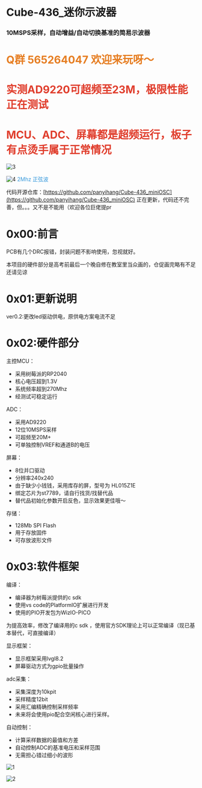  
#  Cube-436_迷你示波器

### 10MSPS采样，自动增益/自动切换基准的简易示波器

# <span class="colour" style="color: rgb(230, 126, 35);">Q群 565264047 欢迎来玩呀～</span>


# <span class="colour" style="color: rgb(224, 62, 45);">实测AD9220可超频至23M，极限性能正在测试</span>

# <span class="colour" style="color: rgb(224, 62, 45);">MCU、ADC、屏幕都是超频运行，板子有点烫手属于正常情况</span>

![3](//image.lceda.cn/pullimage/WB8XVdREomYZhtNl8M5JkbJpknsZ2PxkMuA4PWYB.jpeg)

![4](//image.lceda.cn/pullimage/h0vvsvYXFGvT1iCB2Wp3XbAAi31ILU1KrqI5NAv9.jpeg)
<span class="colour" style="color: rgb(53, 152, 219);">2Mhz 正弦波</span>

代码开源仓库：[https://github.com/panyihang/Cube-436_miniOSC](https://github.com/panyihang/Cube-436_miniOSC)
正在更新，代码还不完善，但。。。又不是不能用（欢迎各位巨佬提pr

# 0x00:前言

PCB有几个DRC报错，封装问题不影响使用，忽视就好。

本项目的硬件部分是高考前最后一个晚自修在教室里当众画的，仓促画完略有不足还请见谅

# 0x01:更新说明

ver0.2:更改led驱动供电，原供电方案电流不足

# 0x02:硬件部分

主控MCU：

* 采用树莓派的RP2040
* 核心电压超到1.3V
* 系统频率超到270Mhz
* 经测试可稳定运行

ADC：

* 采用AD9220
* 12位10MSPS采样
* 可超频至20M+
* 可单独控制VREF和通道B的电压

屏幕：

* 8位并口驱动
* 分辨率240x240
* 由于缺少小钱钱，采用库存的屏，型号为 HL015Z1E
* 绑定芯片为st7789，请自行找货/找替代品
* 替代品初始化参数开启反色，显示效果更佳哦～

存储：

* 128Mb SPI Flash
* 用于存放固件
* 可存放波形文件

# 0x03:软件框架

编译：

* 编译器为树莓派提供的c sdk
* 使用vs code的PlatformIO扩展进行开发
* 使用的PIO开发包为WizIO-PICO

为提高效率，修改了编译用的c sdk ，使用官方SDK理论上可以正常编译（现已基本替代，可直接编译）

显示框架：

* 显示框架采用lvgl8.2
* 屏幕驱动方式为gpio批量操作

adc采集：

* 采集深度为10kpit
* 采样精度12bit
* 采用汇编精确控制采样频率
* 未来将会使用pio配合空闲核心进行采样。

自动控制：

* 计算采样数据的最值和方差
* 自动控制ADC的基准电压和采样范围
* 无需担心错过细小的波形

![1](//image.lceda.cn/pullimage/DhV5DszQxuONb4S6HaB6WCvhJcI0Ubelp8AJFCiY.jpeg)

![2](//image.lceda.cn/pullimage/Sinc5q41PdtK2LAq1QpCrhfhOf42gW2CfiAX4Hry.jpeg)